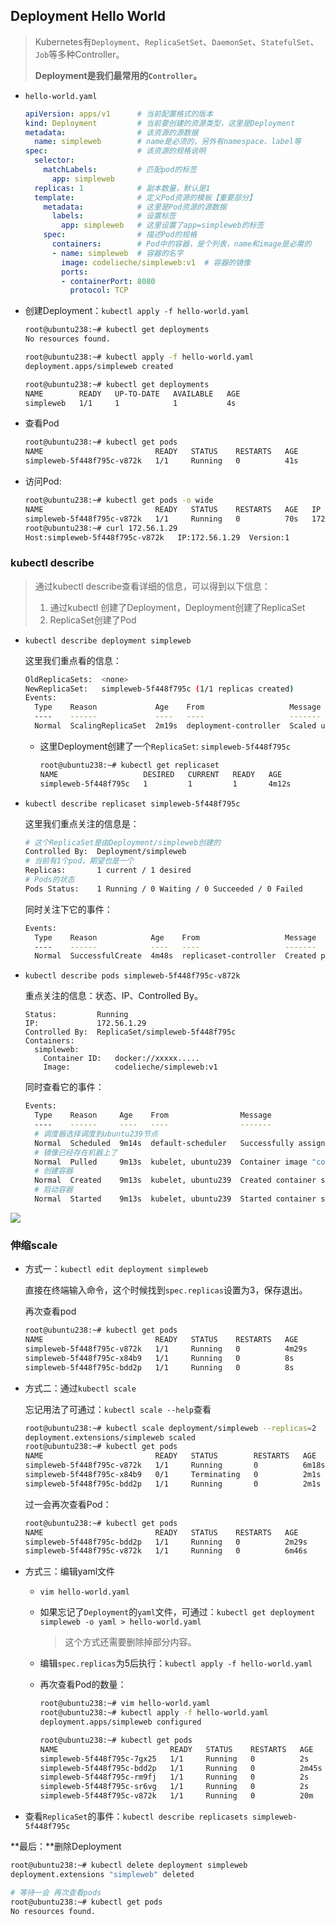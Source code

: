 ## Deployment Hello World

> Kubernetes有`Deployment`、`ReplicaSetSet`、`DaemonSet`、`StatefulSet`、`Job`等多种Controller。
>
> **Deployment是我们最常用的`Controller`。**

- `hello-world.yaml`

  ```yaml
  apiVersion: apps/v1      # 当前配置格式的版本
  kind: Deployment         # 当前要创建的资源类型，这里是Deployment
  metadata:                # 该资源的源数据
    name: simpleweb        # name是必须的，另外有namespace、label等
  spec:                    # 该资源的规格说明
    selector:
      matchLabels:         # 匹配pod的标签
        app: simpleweb
    replicas: 1            # 副本数量，默认是1
    template:              # 定义Pod资源的模板【重要部分】
      metadata:            # 这里是Pod资源的源数据
        labels:            # 设置标签
          app: simpleweb   # 这里设置了app=simpleweb的标签
      spec:                # 描述Pod的规格
        containers:        # Pod中的容器，是个列表，name和image是必需的
        - name: simpleweb  # 容器的名字
          image: codelieche/simpleweb:v1  # 容器的镜像
          ports:
          - containerPort: 8080
            protocol: TCP
  ```

- 创建Deployment：`kubectl apply -f hello-world.yaml`

  ```bash
  root@ubuntu238:~# kubectl get deployments
  No resources found.
  
  root@ubuntu238:~# kubectl apply -f hello-world.yaml
  deployment.apps/simpleweb created
  
  root@ubuntu238:~# kubectl get deployments
  NAME        READY   UP-TO-DATE   AVAILABLE   AGE
  simpleweb   1/1     1            1           4s
  ```

- 查看Pod

  ```bash
  root@ubuntu238:~# kubectl get pods
  NAME                         READY   STATUS    RESTARTS   AGE
  simpleweb-5f448f795c-v872k   1/1     Running   0          41s
  ```

- 访问Pod:

  ```bash
  root@ubuntu238:~# kubectl get pods -o wide
  NAME                         READY   STATUS    RESTARTS   AGE   IP            NODE        NOMINATED NODE   READINESS GATES
  simpleweb-5f448f795c-v872k   1/1     Running   0          70s   172.56.1.29   ubuntu240   <none>           <none>
  root@ubuntu238:~# curl 172.56.1.29
  Host:simpleweb-5f448f795c-v872k	IP:172.56.1.29	Version:1
  ```

### kubectl describe

> 通过kubectl describe查看详细的信息，可以得到以下信息：
>
> 1. 通过kubectl 创建了Deployment，Deployment创建了ReplicaSet
> 2. ReplicaSet创建了Pod

- `kubectl describe deployment simpleweb`

  这里我们重点看的信息：

  ```bash
  OldReplicaSets:  <none>
  NewReplicaSet:   simpleweb-5f448f795c (1/1 replicas created)
  Events:
    Type    Reason             Age    From                   Message
    ----    ------             ----   ----                   -------
    Normal  ScalingReplicaSet  2m19s  deployment-controller  Scaled up replica set simpleweb-5f448f795c to 1
  ```

  - 这里Deployment创建了一个`ReplicaSet`: `simpleweb-5f448f795c`

    ```bash
    root@ubuntu238:~# kubectl get replicaset
    NAME                   DESIRED   CURRENT   READY   AGE
    simpleweb-5f448f795c   1         1         1       4m12s
    ```

- `kubectl describe replicaset simpleweb-5f448f795c`

  这里我们重点关注的信息是：

  ```bash
  # 这个ReplicaSet是由Deployment/simpleweb创建的
  Controlled By:  Deployment/simpleweb
  # 当前有1个pod，期望也是一个
  Replicas:       1 current / 1 desired
  # Pods的状态
  Pods Status:    1 Running / 0 Waiting / 0 Succeeded / 0 Failed
  ```

  同时关注下它的事件：

  ```bash
  Events:
    Type    Reason            Age    From                   Message
    ----    ------            ----   ----                   -------
    Normal  SuccessfulCreate  4m48s  replicaset-controller  Created pod: simpleweb-5f448f795c-v872k
  ```

- `kubectl describe pods simpleweb-5f448f795c-v872k`

  重点关注的信息：状态、IP、Controlled By。

  ```
  Status:         Running
  IP:             172.56.1.29
  Controlled By:  ReplicaSet/simpleweb-5f448f795c
  Containers:
    simpleweb:
      Container ID:   docker://xxxxx.....
      Image:          codelieche/simpleweb:v1
  ```

  同时查看它的事件：

  ```bash
  Events:
    Type    Reason     Age    From                Message
    ----    ------     ----   ----                -------
    # 调度器选择调度到ubuntu239节点
    Normal  Scheduled  9m14s  default-scheduler   Successfully assigned default/simpleweb-5f448f795c-v872k to ubuntu239
    # 镜像已经存在机器上了
    Normal  Pulled     9m13s  kubelet, ubuntu239  Container image "codelieche/simpleweb:v1" already present on machine
    # 创建容器
    Normal  Created    9m13s  kubelet, ubuntu239  Created container simpleweb
    # 启动容器
    Normal  Started    9m13s  kubelet, ubuntu239  Started container simpleweb
  ```

![](http://static.codelieche.com/images/kubectl-simpleweb-rs-pod.png)

### 伸缩scale

- 方式一：`kubectl edit deployment simpleweb`

  直接在终端输入命令，这个时候找到`spec.replicas`设置为3，保存退出。

  再次查看pod

  ```bash
  root@ubuntu238:~# kubectl get pods
  NAME                         READY   STATUS    RESTARTS   AGE
  simpleweb-5f448f795c-v872k   1/1     Running   0          4m29s
  simpleweb-5f448f795c-x84b9   1/1     Running   0          8s
  simpleweb-5f448f795c-bdd2p   1/1     Running   0          8s
  ```

- 方式二：通过`kubectl scale`

  忘记用法了可通过：`kubectl scale --help`查看

  ```bash
  root@ubuntu238:~# kubectl scale deployment/simpleweb --replicas=2
  deployment.extensions/simpleweb scaled
  root@ubuntu238:~# kubectl get pods
  NAME                         READY   STATUS        RESTARTS   AGE
  simpleweb-5f448f795c-v872k   1/1     Running       0          6m18s
  simpleweb-5f448f795c-x84b9   0/1     Terminating   0          2m1s
  simpleweb-5f448f795c-bdd2p   1/1     Running       0          2m1s
  ```

  过一会再次查看Pod：

  ```bash
  root@ubuntu238:~# kubectl get pods
  NAME                         READY   STATUS    RESTARTS   AGE
  simpleweb-5f448f795c-bdd2p   1/1     Running   0          2m29s
  simpleweb-5f448f795c-v872k   1/1     Running   0          6m46s
  ```

- 方式三：编辑yaml文件

  - `vim hello-world.yaml`

  - 如果忘记了`Deployment`的`yaml`文件，可通过：`kubectl get deployment simpleweb -o yaml > hello-world.yaml` 

    > 这个方式还需要删除掉部分内容。

  - 编辑`spec.replicas`为5后执行：`kubectl apply -f hello-world.yaml`

  - 再次查看Pod的数量：

    ```bash
    root@ubuntu238:~# vim hello-world.yaml
    root@ubuntu238:~# kubectl apply -f hello-world.yaml
    deployment.apps/simpleweb configured
    
    root@ubuntu238:~# kubectl get pods
    NAME                         READY   STATUS    RESTARTS   AGE
    simpleweb-5f448f795c-7gx25   1/1     Running   0          2s
    simpleweb-5f448f795c-bdd2p   1/1     Running   0          2m45s
    simpleweb-5f448f795c-rm9fj   1/1     Running   0          2s
    simpleweb-5f448f795c-sr6vg   1/1     Running   0          2s
    simpleweb-5f448f795c-v872k   1/1     Running   0          20m
    ```

- 查看`ReplicaSet`的事件：`kubectl describe replicasets simpleweb-5f448f795c`

**最后：**删除Deployment

```bash
root@ubuntu238:~# kubectl delete deployment simpleweb
deployment.extensions "simpleweb" deleted

# 等待一会 再次查看pods
root@ubuntu238:~# kubectl get pods
No resources found.
```

